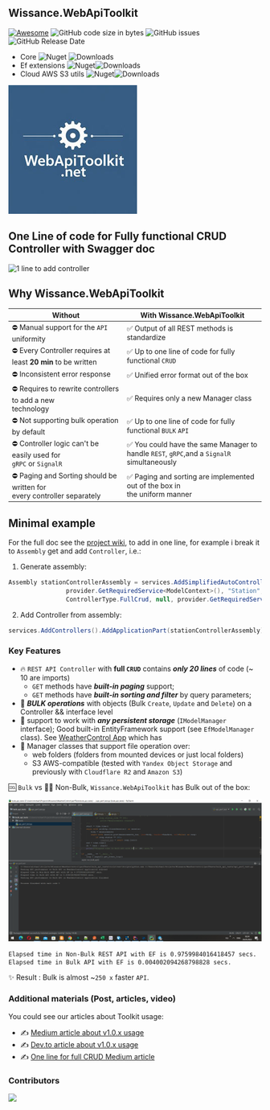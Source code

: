 ## Wissance.WebApiToolkit

[![Awesome](https://cdn.rawgit.com/sindresorhus/awesome/d7305f38d29fed78fa85652e3a63e154dd8e8829/media/badge.svg)](https://github.com/quozd/awesome-dotnet#api) 
![GitHub code size in bytes](https://img.shields.io/github/languages/code-size/wissance/WebApiToolkit?style=plastic) 
![GitHub issues](https://img.shields.io/github/issues/wissance/WebApiToolkit?style=plastic)
![GitHub Release Date](https://img.shields.io/github/release-date/wissance/WebApiToolkit) 

* Core ![Nuget](https://img.shields.io/nuget/v/Wissance.WebApiToolkit.Core) ![Downloads](https://img.shields.io/nuget/dt/Wissance.WebApiToolkit.Core)
* Ef extensions ![Nuget](https://img.shields.io/nuget/v/Wissance.WebApiToolkit.Ef)![Downloads](https://img.shields.io/nuget/dt/Wissance.WebApiToolkit.Ef)
* Cloud AWS S3 utils ![Nuget](https://img.shields.io/nuget/v/Wissance.WebApiToolkit.AWS.S3)![Downloads](https://img.shields.io/nuget/dt/Wissance.WebApiToolkit.AWS.S3)

![WebApiToolkit helps to build application easily](./img/logo_v4.0.0_256x256.jpg)

##  One Line of code for Fully functional CRUD Controller with Swagger doc
![1 line to add controller](./img/1lineadd-2.gif)


## Why Wissance.WebApiToolkit

|                    Without                     |                 With Wissance.WebApiToolkit              |
| -----------------------------------------------| ---------------------------------------------------------|
| :no_entry: Manual support for the `API` uniformity        | :white_check_mark: Output of all REST methods is standardize                |
| :no_entry: Every Controller requires at least **20 min** to be written  | :white_check_mark: Up to one line of code for fully functional `CRUD`       |
| :no_entry: Inconsistent error response                    | :white_check_mark: Unified error format out of the box                      |
| :no_entry: Requires to rewrite controllers to add a new<br/> technology  | :white_check_mark:  Requires only a new Manager class          |
| :no_entry: Not supporting bulk operation by default       | :white_check_mark: Up to one line of code for fully functional `BULK` `API` |
| :no_entry: Controller logic can't be easily used for<br/>`gRPC` or `SignalR`    | :white_check_mark: You could have the same Manager to<br/> handle `REST`, `gRPC`,and a `SignalR` simultaneously                         |
| :no_entry: Paging and Sorting should be written for<br/>every controller separately       | :white_check_mark: Paging and sorting are implemented out of the box in<br/>the uniform manner     |

## Minimal example

For the full doc see the [project wiki](https://github.com/Wissance/WebApiToolkit/wiki), to add in one line, for example i break it to `Assembly` get and add `Controller`, i.e.:
1. Generate assembly:
```csharp
Assembly stationControllerAssembly = services.AddSimplifiedAutoController<StationEntity, Guid, EmptyAdditionalFilters>(
                provider.GetRequiredService<ModelContext>(), "Station",
                ControllerType.FullCrud, null, provider.GetRequiredService<ILoggerFactory>());
```
2. Add Controller from assembly:
```csharp
services.AddControllers().AddApplicationPart(stationControllerAssembly).AddControllersAsServices();
```

### Key Features

* :fire: `REST API Controller` with **full `CRUD`** contains ***only 20 lines*** of code (~ 10 are imports)
  - `GET` methods have ***built-in paging*** support;
  - `GET` methods have ***built-in sorting and filter*** by query parameters;
* :rocket: ***BULK operations*** with objects (Bulk `Create`, `Update` and `Delete`) on a Controller && interface level
* :brain: support to work with ***any persistent storage*** (`IModelManager` interface); Good built-in EntityFramework support (see `EfModelManager` class). See [WeatherControl App](https://github.com/Wissance/WeatherControl) which has 
* :art: Manager classes that support file operation over:
  - web folders (folders from mounted devices or just local folders)
  - S3 AWS-compatible (tested with `Yandex Object Storage` and previously with `Cloudflare R2` and `Amazon S3`)
    
:cool: `Bulk` vs :no_good_man: Non-Bulk, `Wissance.WebApiToolkit` has Bulk out of the box:

![Bulk vs Non Bulk](./img/bulk_performance.png)
```
Elapsed time in Non-Bulk REST API with EF is 0.9759984016418457 secs.
Elapsed time in Bulk API with EF is 0.004002094268798828 secs.
```
:sparkles: Result : Bulk is almost ~`250 x` faster `API`.

### Additional materials (Post, articles, video)

You could see our articles about Toolkit usage:
* :writing_hand: [Medium article about v1.0.x usage]( https://medium.com/@m-ushakov/how-to-reduce-amount-of-code-when-writing-netcore-rest-api-services-28352edcfca6)
* :writing_hand: [Dev.to article about v1.0.x usage]( https://dev.to/wissance/dry-your-web-api-net-core-with-our-toolkit-cbb)
* :writing_hand: [One line for full CRUD Medium article](https://m-ushakov.medium.com/rest-controller-in-one-line-in-net-171f46737905)

### Contributors

<a href="https://github.com/Wissance/WebApiToolkit/graphs/contributors">
  <img src="https://contrib.rocks/image?repo=Wissance/WebApiToolkit" />
</a>
